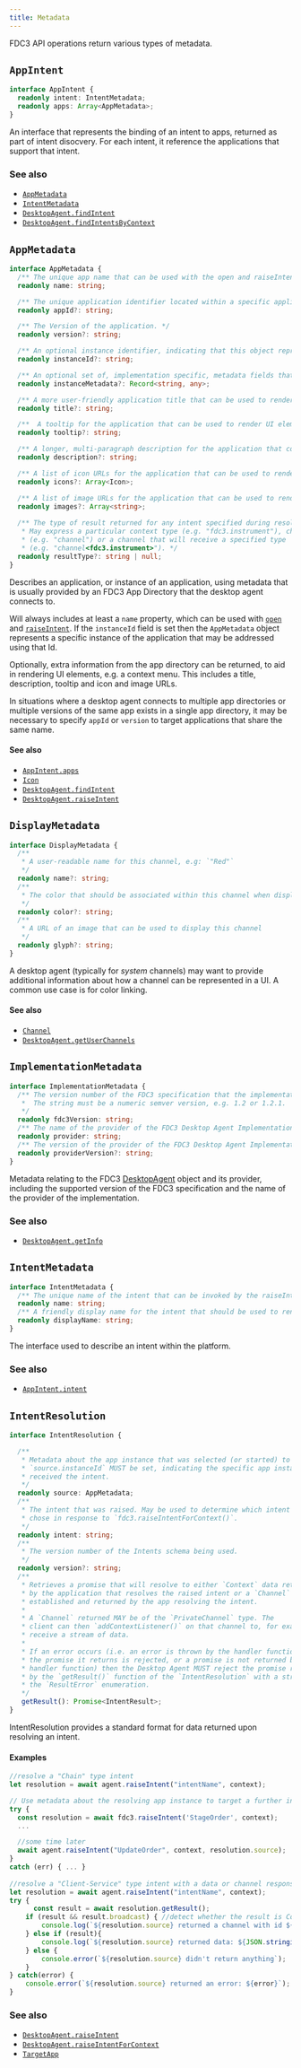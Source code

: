 ```yaml
---
title: Metadata
---
```


FDC3 API operations return various types of metadata.

## `AppIntent`

```ts
interface AppIntent {
  readonly intent: IntentMetadata;
  readonly apps: Array<AppMetadata>;
}
```
An interface that represents the binding of an intent to apps, returned as part of intent disocvery.
For each intent, it reference the applications that support that intent.

### See also
* [`AppMetadata`](AppMetadata)
* [`IntentMetadata`](IntentMetadata)
* [`DesktopAgent.findIntent`](DesktopAgent#findintent)
* [`DesktopAgent.findIntentsByContext`](DesktopAgent#findintentsbycontext)

## `AppMetadata`

```ts
interface AppMetadata {
  /** The unique app name that can be used with the open and raiseIntent calls. */
  readonly name: string;

  /** The unique application identifier located within a specific application directory instance. An example of an appId might be 'app@sub.root' */
  readonly appId?: string;

  /** The Version of the application. */
  readonly version?: string;

  /** An optional instance identifier, indicating that this object represents a specific instance of the application described.*/
  readonly instanceId?: string;

  /** An optional set of, implementation specific, metadata fields that can be used to disambiguate instances, such as a window title or screen position. Must only be set if `instanceId` is set. */
  readonly instanceMetadata?: Record<string, any>;

  /** A more user-friendly application title that can be used to render UI elements  */
  readonly title?: string;

  /**  A tooltip for the application that can be used to render UI elements */
  readonly tooltip?: string;

  /** A longer, multi-paragraph description for the application that could include mark-up */
  readonly description?: string;

  /** A list of icon URLs for the application that can be used to render UI elements */
  readonly icons?: Array<Icon>;

  /** A list of image URLs for the application that can be used to render UI elements */
  readonly images?: Array<string>;
  
  /** The type of result returned for any intent specified during resolution. 
   * May express a particular context type (e.g. "fdc3.instrument"), channel 
   * (e.g. "channel") or a channel that will receive a specified type 
   * (e.g. "channel<fdc3.instrument>"). */
  readonly resultType?: string | null;
}
```

Describes an application, or instance of an application, using metadata that is usually  provided by an FDC3 App Directory that the desktop agent connects to.

Will always includes at least a `name` property, which can be used with [`open`](DesktopAgent#open) and [`raiseIntent`](DesktopAgent#raiseIntent). If the `instanceId` field is set then the `AppMetadata` object represents a specific instance of the application that may be addressed using that Id.

Optionally, extra information from the app directory can be returned, to aid in rendering UI elements, e.g. a context menu. This includes a title, description, tooltip and icon and image URLs.

In situations where a desktop agent connects to multiple app directories or multiple versions of the same app exists in a single app directory, it may be necessary to specify `appId` or `version` to target applications that share the same name.

#### See also
* [`AppIntent.apps`](AppIntent)
* [`Icon`](Icon)
* [`DesktopAgent.findIntent`](DesktopAgent#findintent)
* [`DesktopAgent.raiseIntent`](DesktopAgent#raiseintent)


## `DisplayMetadata`

```ts
interface DisplayMetadata {
  /**
   * A user-readable name for this channel, e.g: `"Red"`
   */
  readonly name?: string;
  /**
   * The color that should be associated within this channel when displaying this channel in a UI, e.g: `#FF0000`. May be any color value supported by CSS, e.g. name, hex, rgba, etc..
   */
  readonly color?: string;
  /**
   * A URL of an image that can be used to display this channel
   */
  readonly glyph?: string;
}
```

A desktop agent (typically for _system_ channels) may want to provide additional information about how a channel can be represented in a UI. A common use case is for color linking.

#### See also
* [`Channel`](Channel)
* [`DesktopAgent.getUserChannels`](DesktopAgent#getuserchannels)

## `ImplementationMetadata`

```ts
interface ImplementationMetadata {
  /** The version number of the FDC3 specification that the implementation provides.
   *  The string must be a numeric semver version, e.g. 1.2 or 1.2.1.
   */
  readonly fdc3Version: string;
  /** The name of the provider of the FDC3 Desktop Agent Implementation (e.g. Finsemble, Glue42, OpenFin etc.). */
  readonly provider: string;
  /** The version of the provider of the FDC3 Desktop Agent Implementation (e.g. 5.3.0). */
  readonly providerVersion?: string;
}
```

Metadata relating to the FDC3 [DesktopAgent](DesktopAgent) object and its provider, including the supported version of the FDC3 specification and the name of the provider of the implementation.

### See also
* [`DesktopAgent.getInfo`](DesktopAgent#getInfo)

## `IntentMetadata`

```ts
interface IntentMetadata {
  /** The unique name of the intent that can be invoked by the raiseIntent call */
  readonly name: string;
  /** A friendly display name for the intent that should be used to render UI elements */
  readonly displayName: string;
}
```

The interface used to describe an intent within the platform.


### See also
* [`AppIntent.intent`](AppIntent)

## `IntentResolution`

```ts
interface IntentResolution {

  /** 
   * Metadata about the app instance that was selected (or started) to resolve the intent.
   * `source.instanceId` MUST be set, indicating the specific app instance that 
   * received the intent.
   */
  readonly source: AppMetadata;
  /**
   * The intent that was raised. May be used to determine which intent the user
   * chose in response to `fdc3.raiseIntentForContext()`.
   */
  readonly intent: string;
  /**
   * The version number of the Intents schema being used.
   */
  readonly version?: string;
  /**
   * Retrieves a promise that will resolve to either `Context` data returned 
   * by the application that resolves the raised intent or a `Channel` 
   * established and returned by the app resolving the intent. 
   * 
   * A `Channel` returned MAY be of the `PrivateChannel` type. The 
   * client can then `addContextListener()` on that channel to, for example, 
   * receive a stream of data.
   * 
   * If an error occurs (i.e. an error is thrown by the handler function,
   * the promise it returns is rejected, or a promise is not returned by the
   * handler function) then the Desktop Agent MUST reject the promise returned
   * by the `getResult()` function of the `IntentResolution` with a string from
   * the `ResultError` enumeration.
   */
   getResult(): Promise<IntentResult>;
}
```

IntentResolution provides a standard format for data returned upon resolving an intent.

#### Examples
```js
//resolve a "Chain" type intent
let resolution = await agent.raiseIntent("intentName", context);

// Use metadata about the resolving app instance to target a further intent
try {
  const resolution = await fdc3.raiseIntent('StageOrder', context);
  ...

  //some time later
  await agent.raiseIntent("UpdateOrder", context, resolution.source);
}
catch (err) { ... }                                    
                                               
//resolve a "Client-Service" type intent with a data or channel response
let resolution = await agent.raiseIntent("intentName", context);
try {
	  const result = await resolution.getResult();
    if (result && result.broadcast) { //detect whether the result is Context or a Channel
        console.log(`${resolution.source} returned a channel with id ${result.id}`);
    } else if (result){
        console.log(`${resolution.source} returned data: ${JSON.stringify(result)}`);
    } else {
        console.error(`${resolution.source} didn't return anything`);
    }
} catch(error) {
    console.error(`${resolution.source} returned an error: ${error}`);
}
```

### See also
* [`DesktopAgent.raiseIntent`](DesktopAgent#raiseintent)
* [`DesktopAgent.raiseIntentForContext`](DesktopAgent#raiseintentforcontext)
* [`TargetApp`](TargetApp)
